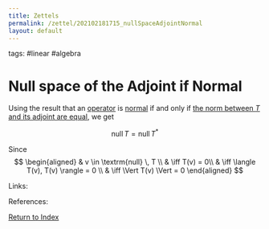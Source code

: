 ```yaml
---
title: Zettels
permalink: /zettel/202102181715_nullSpaceAdjointNormal
layout: default
---
```

tags: #linear #algebra

# Null space of the Adjoint if Normal

Using the result that an [operator](202102082104_operatorDefinition) is [normal](202102162200_normalOperatorDefinition) 
if and only if [the norm between $T$ and its adjoint are equal](202102162206_normalNormAdjoint), we get 

$$
\textrm{null} \, T = \textrm{null} \, T^*
$$

Since 
$$
\begin{aligned}
& v \in \textrm{null} \, T \\
& \iff T(v) = 0\\
& \iff \langle T(v), T(v) \rangle = 0 \\
& \iff \Vert T(v) \Vert = 0
\end{aligned}
$$


Links: 

References: 

[Return to Index](index)